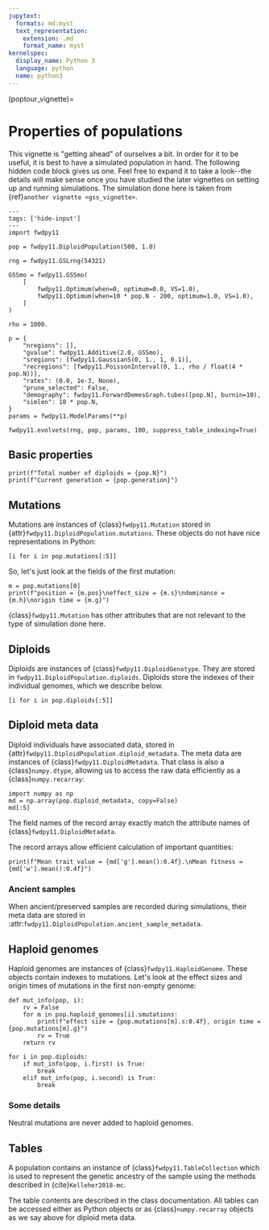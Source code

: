 ```yaml
---
jupytext:
  formats: md:myst
  text_representation:
    extension: .md
    format_name: myst
kernelspec:
  display_name: Python 3
  language: python
  name: python3
---
```


(poptour_vignette)=

# Properties of populations

This vignette is "getting ahead" of ourselves a bit.
In order for it to be useful, it is best to have a simulated population in hand.
The following hidden code block gives us one.
Feel free to expand it to take a look--the details will make sense once you have studied the later vignettes on setting up and running simulations.
The simulation done here is taken from {ref}`another vignette <gss_vignette>`.

```{code-cell} python
---
tags: ['hide-input']
---
import fwdpy11

pop = fwdpy11.DiploidPopulation(500, 1.0)

rng = fwdpy11.GSLrng(54321)

GSSmo = fwdpy11.GSSmo(
    [
        fwdpy11.Optimum(when=0, optimum=0.0, VS=1.0),
        fwdpy11.Optimum(when=10 * pop.N - 200, optimum=1.0, VS=1.0),
    ]
)

rho = 1000.

p = {
    "nregions": [],
    "gvalue": fwdpy11.Additive(2.0, GSSmo),
    "sregions": [fwdpy11.GaussianS(0, 1., 1, 0.1)],
    "recregions": [fwdpy11.PoissonInterval(0, 1., rho / float(4 * pop.N))],
    "rates": (0.0, 1e-3, None),
    "prune_selected": False,
    "demography": fwdpy11.ForwardDemesGraph.tubes([pop.N], burnin=10),
    "simlen": 10 * pop.N,
}
params = fwdpy11.ModelParams(**p)

fwdpy11.evolvets(rng, pop, params, 100, suppress_table_indexing=True)
```

## Basic properties

```{code-cell}
print(f"Total number of diploids = {pop.N}")
print(f"Current generation = {pop.generation}")
```

## Mutations

Mutations are instances of {class}`fwdpy11.Mutation` stored in {attr}`fwdpy11.DiploidPopulation.mutations`.
These objects do not have nice representations in Python:

```{code-cell} python
[i for i in pop.mutations[:5]]
```

So, let's just look at the fields of the first mutation:

```{code-cell}
m = pop.mutations[0]
print(f"position = {m.pos}\neffect_size = {m.s}\ndominance = {m.h}\norigin time = {m.g}")
```

{class}`fwdpy11.Mutation` has other attributes that are not relevant to the type of simulation done here.

## Diploids

Diploids are instances of {class}`fwdpy11.DiploidGenotype`.
They are stored in `fwdpy11.DiploidPopulation.diploids`.
Diploids store the indexes of their individual genomes, which we describe below.

```{code-cell} python
[i for i in pop.diploids[:5]]
```

## Diploid meta data

Diploid individuals have associated data, stored in {attr}`fwdpy11.DiploidPopulation.diploid_metadata`.
The meta data are instances of {class}`fwdpy11.DiploidMetadata`.
That class is also a {class}`numpy.dtype`, allowing us to access the raw data efficiently as a {class}`numpy.recarray`:

```{code-cell} python
import numpy as np
md = np.array(pop.diploid_metadata, copy=False)
md[:5]
```

The field names of the record array exactly match the attribute names of {class}`fwdpy11.DiploidMetadata`.

The record arrays allow efficient calculation of important quantities:

```{code-cell}
print(f"Mean trait value = {md['g'].mean():0.4f}.\nMean fitness = {md['w'].mean():0.4f}")
```

### Ancient samples

When ancient/preserved samples are recorded during simulations, their meta data are stored in :attr:`fwdpy11.DiploidPopulation.ancient_sample_metadata`.

## Haploid genomes

Haploid genomes are instances of {class}`fwdpy11.HaploidGenome`.
These objects contain indexes to mutations.
Let's look at the effect sizes and origin times of mutations in the first non-empty genome:

```{code-cell}
def mut_info(pop, i):
    rv = False
    for m in pop.haploid_genomes[i].smutations:
        print(f"effect size = {pop.mutations[m].s:0.4f}, origin time = {pop.mutations[m].g}")
        rv = True
    return rv
    
for i in pop.diploids:
    if mut_info(pop, i.first) is True:
        break
    elif mut_info(pop, i.second) is True:
        break
```

### Some details

Neutral mutations are never added to haploid genomes.

## Tables

A population contains an instance of {class}`fwdpy11.TableCollection` which is used to represent the genetic ancestry of the sample using the methods described in {cite}`Kelleher2018-mc`.

The table contents are described in the class documentation.
All tables can be accessed either as Python objects or as {class}`numpy.recarray` objects as we say above for diploid meta data.
